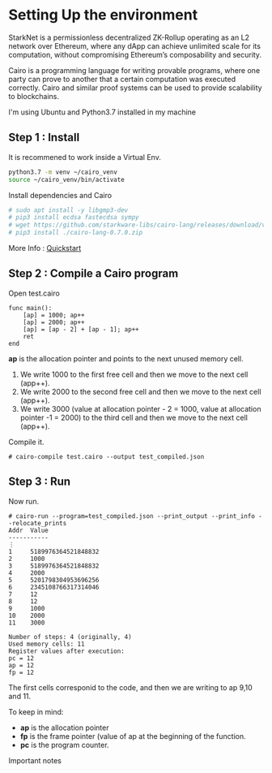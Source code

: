 # Setting Up the environment
StarkNet is a permissionless decentralized ZK-Rollup operating as an L2 network over Ethereum, where any dApp can achieve unlimited scale for its computation, without compromising Ethereum’s composability and security.

Cairo is a programming language for writing provable programs, where one party can prove to another that a certain computation was executed correctly. Cairo and similar proof systems can be used to provide scalability to blockchains.

I'm using Ubuntu and Python3.7 installed in my machine

## Step 1 : Install
It is recommened to work inside a Virtual Env.
```bash
python3.7 -m venv ~/cairo_venv
source ~/cairo_venv/bin/activate
```

Install dependencies and Cairo

```bash
# sudo apt install -y libgmp3-dev
# pip3 install ecdsa fastecdsa sympy
# wget https://github.com/starkware-libs/cairo-lang/releases/download/v0.7.0/cairo-lang-0.7.0.zip
# pip3 install ./cairo-lang-0.7.0.zip
```
More Info : [Quickstart](https://starknet.io/docs/quickstart.html)

## Step 2 : Compile a Cairo program

Open test.cairo
```cairo
func main():
    [ap] = 1000; ap++
    [ap] = 2000; ap++
    [ap] = [ap - 2] + [ap - 1]; ap++
    ret
end
```

**ap** is the allocation pointer and points to the next unused memory cell. 
1. We write 1000 to the first free cell and then we move to the next cell (app++).
2. We write 2000 to the second free cell and then we move to the next cell (app++).
3. We write 3000 (value at allocation pointer - 2 = 1000, value at allocation pointer -1 = 2000) to the third cell and then we move to the next cell (app++).

Compile it.
```
# cairo-compile test.cairo --output test_compiled.json
````

## Step 3 : Run
Now run.
```
# cairo-run --program=test_compiled.json --print_output --print_info --relocate_prints
Addr  Value
-----------
⋮
1     5189976364521848832
2     1000
3     5189976364521848832
4     2000
5     5201798304953696256
6     2345108766317314046
7     12
8     12
9     1000
10    2000
11    3000

Number of steps: 4 (originally, 4)
Used memory cells: 11
Register values after execution:
pc = 12
ap = 12
fp = 12
```

The first cells corresponid to the code, and then we are writing to ap 9,10 and 11.

To keep in mind:
- **ap** is the allocation pointer
- **fp** is the frame pointer (value of ap at the beginning of the function.
- **pc** is the program counter.

Important notes
